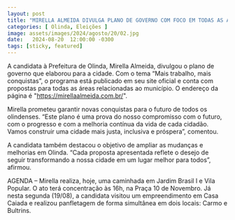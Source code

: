 ```yaml
---
layout: post
title: "MIRELLA ALMEIDA DIVULGA PLANO DE GOVERNO COM FOCO EM TODAS AS ÁREAS DA CIDADE"
categories: [ Olinda, Eleições ]
image: assets/images/2024/agosto/20/02.jpg
date:   2024-08-20  12:00:00 -0300
tags: [sticky, featured]
---
```

A candidata à Prefeitura de Olinda, Mirella Almeida, divulgou o plano de governo que elaborou para a cidade. Com o tema “Mais trabalho, mais conquistas”, o programa está publicado em seu site oficial e conta com propostas para todas as áreas relacionadas ao município. O endereço da página é "https://mirellaalmeida.com.br/".

Mirella prometeu garantir novas conquistas para o futuro de todos os olindenses. “Este plano é uma prova do nosso compromisso com o futuro, com o progresso e com a melhoria contínua da vida de cada cidadão. Vamos construir uma cidade mais justa, inclusiva e próspera”, comentou.

A candidata também destacou o objetivo de ampliar as mudanças e melhorias em Olinda. “Cada proposta apresentada reflete o desejo de seguir transformando a nossa cidade em um lugar melhor para todos”, afirmou. 

AGENDA – Mirella realiza, hoje, uma caminhada em Jardim Brasil I e Vila Popular. O ato terá concentração às 16h, na Praça 10 de Novembro. Já nesta segunda (19/08), a candidata visitou um empreendimento em Casa Caiada e realizou panfletagem de forma simultânea em dois locais: Carmo e Bultrins.